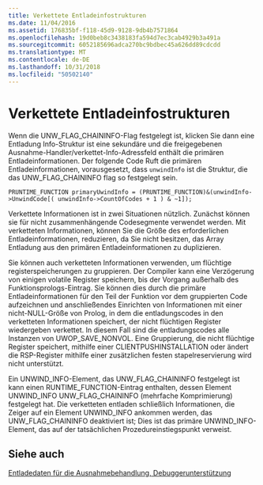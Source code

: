 ```yaml
---
title: Verkettete Entladeinfostrukturen
ms.date: 11/04/2016
ms.assetid: 176835bf-f118-45d9-9128-9db4b7571864
ms.openlocfilehash: 19d0beb8c3438183fa594d7ec3cab4929b3a491a
ms.sourcegitcommit: 6052185696adca270bc9bdbec45a626dd89cdcdd
ms.translationtype: MT
ms.contentlocale: de-DE
ms.lasthandoff: 10/31/2018
ms.locfileid: "50502140"
---
```

# <a name="chained-unwind-info-structures"></a>Verkettete Entladeinfostrukturen

Wenn die UNW_FLAG_CHAININFO-Flag festgelegt ist, klicken Sie dann eine Entladung Info-Struktur ist eine sekundäre und die freigegebenen Ausnahme-Handler/verkettet-Info-Adressfeld enthält die primären Entladeinformationen. Der folgende Code Ruft die primären Entladeinformationen, vorausgesetzt, dass `unwindInfo` ist die Struktur, die das UNW_FLAG_CHAININFO flag so festgelegt sein.

```
PRUNTIME_FUNCTION primaryUwindInfo = (PRUNTIME_FUNCTION)&(unwindInfo->UnwindCode[( unwindInfo->CountOfCodes + 1 ) & ~1]);
```

Verkettete Informationen ist in zwei Situationen nützlich. Zunächst können sie für nicht zusammenhängende Codesegmente verwendet werden. Mit verketteten Informationen, können Sie die Größe des erforderlichen Entladeinformationen, reduzieren, da Sie nicht besitzen, das Array Entladung aus den primären Entladeinformationen zu duplizieren.

Sie können auch verketteten Informationen verwenden, um flüchtige registerspeicherungen zu gruppieren. Der Compiler kann eine Verzögerung von einigen volatile Register speichern, bis der Vorgang außerhalb des Funktionsprologs-Eintrag. Sie können dies durch die primäre Entladeinformationen für den Teil der Funktion vor dem gruppierten Code aufzeichnen und anschließendes Einrichten von Informationen mit einer nicht-NULL-Größe von Prolog, in dem die entladungscodes in den verketteten Informationen speichert, der nicht flüchtigen Register wiedergeben verkettet. In diesem Fall sind die entladungscodes alle Instanzen von UWOP_SAVE_NONVOL. Eine Gruppierung, die nicht flüchtige Register speichert, mithilfe einer CLIENTPUSHINSTALLATION oder ändert die RSP-Register mithilfe einer zusätzlichen festen stapelreservierung wird nicht unterstützt.

Ein UNWIND_INFO-Element, das UNW_FLAG_CHAININFO festgelegt ist kann einen RUNTIME_FUNCTION-Eintrag enthalten, dessen Element UNWIND_INFO UNW_FLAG_CHAININFO (mehrfache Komprimierung) festgelegt hat. Die verketteten entladen schließlich Informationen, die Zeiger auf ein Element UNWIND_INFO ankommen werden, das UNW_FLAG_CHAININFO deaktiviert ist; Dies ist das primäre UNWIND_INFO-Element, das auf der tatsächlichen Prozedureinstiegspunkt verweist.

## <a name="see-also"></a>Siehe auch

[Entladedaten für die Ausnahmebehandlung, Debuggerunterstützung](../build/unwind-data-for-exception-handling-debugger-support.md)